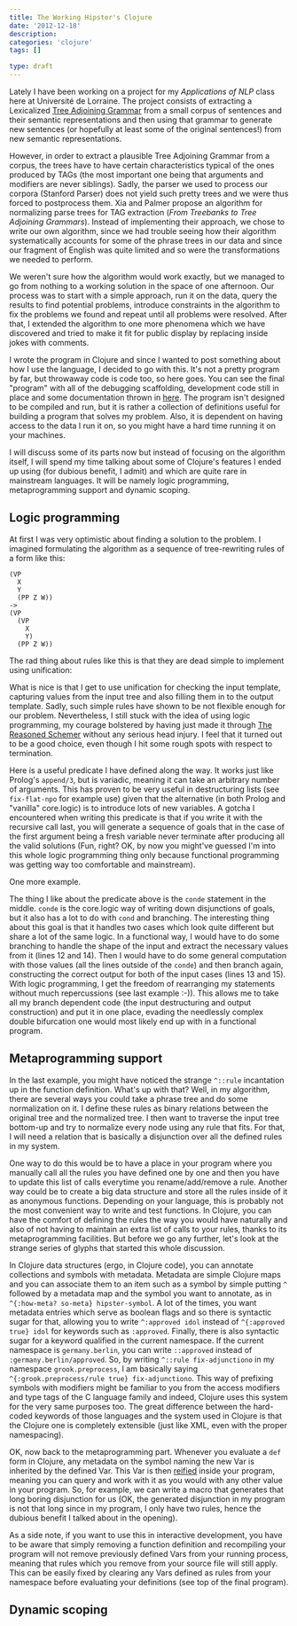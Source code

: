 ```yaml
---
title: The Working Hipster's Clojure
date: '2012-12-18'
description:
categories: 'clojure'
tags: []

type: draft
---
```


Lately I have been working on a project for my *Applications of NLP*
class here at Université de Lorraine. The project consists of
extracting a Lexicalized [Tree Adjoining Grammar][tag] from a small
corpus of sentences and their semantic representations and then using
that grammar to generate new sentences (or hopefully at least some of
the original sentences!) from new semantic representations.

  [tag]: http://en.wikipedia.org/wiki/Tree_adjoining_grammar

However, in order to extract a plausible Tree Adjoining Grammar from a
corpus, the trees have to have certain characteristics typical of the
ones produced by TAGs (the most important one being that arguments and
modifiers are never siblings). Sadly, the parser we used to process
our corpora (Stanford Parser) does not yield such pretty trees and we
were thus forced to postprocess them. Xia and Palmer propose an
algorithm for normalizing parse trees for TAG extraction (*From
Treebanks to Tree Adjoining Grammars*). Instead of implementing their
approach, we chose to write our own algorithm, since we had trouble
seeing how their algorithm systematically accounts for some of the
phrase trees in our data and since our fragment of English was quite
limited and so were the transformations we needed to perform.

We weren't sure how the algorithm would work exactly, but we managed
to go from nothing to a working solution in the space of one
afternoon. Our process was to start with a simple approach, run it on
the data, query the results to find potential problems, introduce
constraints in the algorithm to fix the problems we found and repeat
until all problems were resolved. After that, I extended the algorithm
to one more phenomena which we have discovered and tried to make it
fit for public display by replacing inside jokes with comments.

I wrote the program in Clojure and since I wanted to post something
about how I use the language, I decided to go with this. It's not a
pretty program by far, but throwaway code is code too, so here goes.
You can see the final "program" with all of the debugging scaffolding,
development code still in place and some documentation thrown in
[here](http://gist.github.com/4323107). The program isn't designed to
be compiled and run, but it is rather a collection of definitions
useful for building a program that solves my problem. Also, it is
dependent on having access to the data I run it on, so you might have
a hard time running it on your machines.

I will discuss some of its parts now but instead of focusing on the
algorithm itself, I will spend my time talking about some of Clojure's
features I ended up using (for dubious benefit, I admit) and which are
quite rare in mainstream languages. It will be namely logic
programming, metaprogramming support and dynamic scoping.

## Logic programming

At first I was very optimistic about finding a solution to the
problem. I imagined formulating the algorithm as a sequence of
tree-rewriting rules of a form like this:

    (VP
      X
      Y
      (PP Z W))
    ->
    (VP
      (VP
        X
        Y)
      (PP Z W))

The rad thing about rules like this is that they are dead simple to
implement using unification:

<script src="https://gist.github.com/4323409.js"></script>

What is nice is that I get to use unification for checking the input
template, capturing values from the input tree and also filling them
in to the output template. Sadly, such simple rules have shown to be
not flexible enough for our problem. Nevertheless, I still stuck with
the idea of using logic programming, my courage bolstered by having
just made it through [The Reasoned Schemer][trs] without any serious
head injury. I feel that it turned out to be a good choice, even
though I hit some rough spots with respect to termination.

  [trs]: http://mitpress.mit.edu/books/reasoned-schemer

<script src="https://gist.github.com/4323541.js"></script>

Here is a useful predicate I have defined along the way. It works just
like Prolog's ```append/3```, but is variadic, meaning it can take an
arbitrary number of arguments. This has proven to be very useful in
destructuring lists (see ```fix-flat-npo``` for example use) given that
the alternative (in both Prolog and "vanilla" core.logic) is to
introduce lots of new variables. A gotcha I encountered when writing
this predicate is that if you write it with the recursive call last,
you will generate a sequence of goals that in the case of the first
argument being a fresh variable never terminate after producing all
the valid solutions (Fun, right? OK, by now you might've guessed I'm
into this whole logic programming thing only because functional
programming was getting way too comfortable and mainstream).

One more example.

<script src="https://gist.github.com/4323622.js"></script>

The thing I like about the predicate above is the ```conde```
statement in the middle. ```conde``` is the core.logic way of writing
down disjunctions of goals, but it also has a lot to do with
```cond``` and branching. The interesting thing about this goal is
that it handles two cases which look quite different but share a lot
of the same logic. In a functional way, I would have to do some
branching to handle the shape of the input and extract the necessary
values from it (lines 12 and 14). Then I would have to do some general
computation with those values (all the lines outside of the
```conde```) and then branch again, constructing the correct output
for both of the input cases (lines 13 and 15). With logic programming,
I get the freedom of rearranging my statements without much
repercussions (see last example :-)). This allows me to take all my
branch dependent code (the input destructuring and output
construction) and put it in one place, evading the needlessly complex
double bifurcation one would most likely end up with in a functional
program.

## Metaprogramming support

In the last example, you might have noticed the strange ```^::rule```
incantation up in the function definition. What's up with that? Well,
in my algorithm, there are several ways you could take a phrase tree
and do some normalization on it. I define these rules as binary
relations between the original tree and the normalized tree. I then
want to traverse the input tree bottom-up and try to normalize every
node using any rule that fits. For that, I will need a relation that is
basically a disjunction over all the defined rules in my system.

One way to do this would be to have a place in your program where you
manually call all the rules you have defined one by one and then you
have to update this list of calls everytime you rename/add/remove a
rule. Another way could be to create a big data structure and store
all the rules inside of it as anonymous functions. Depending on your
language, this is probably not the most convenient way to write and
test functions. In Clojure, you can have the comfort of defining the
rules the way you would have naturally and also of not having to
maintain an extra list of calls to your rules, thanks to its
metaprogramming facilities. But before we go any further, let's look
at the strange series of glyphs that started this whole discussion.

In Clojure data structures (ergo, in Clojure code), you can annotate
collections and symbols with metadata. Metadata are simple Clojure
maps and you can associate them to an item such as a symbol by simple
putting ```^``` followed by a metadata map and the symbol you want to
annotate, as in ```^{:how-meta? so-meta} hipster-symbol```. A lot of
the times, you want metadata entries which serve as boolean flags and
so there is syntactic sugar for that, allowing you to write
```^:approved idol``` instead of ```^{:approved true} idol``` for
keywords such as ```:approved```. Finally, there is also syntactic
sugar for a keyword qualified in the current namespace. If the current
namespace is ```germany.berlin```, you can write ```::approved```
instead of ```:germany.berlin/approved```. So, by writing ```^::rule
fix-adjunctiono``` in my namespace ```grook.preprocess```, I am
basically saying ```^{:grook.preprocess/rule true} fix-adjunctiono```.
This way of prefixing symbols with modifiers might be familiar to you
from the access modifiers and type tags of the C language family and
indeed, Clojure uses this system for the very same purposes too. The
great difference between the hard-coded keywords of those languages
and the system used in Clojure is that the Clojure one is completely
extensible (just like XML, even with the proper namespacing).

OK, now back to the metaprogramming part. Whenever you evaluate a
```def``` form in Clojure, any metadata on the symbol naming the new
Var is inherited by the defined Var. This Var is then
[reified][reification] inside your program, meaning you can query and
work with it as you would with any other value in your program. So,
for example, we can write a macro that generates that long boring
disjunction for us (OK, the generated disjunction in my program is not
that long since in my program, I only have two rules, hence the
dubious benefit I talked about in the opening).

  [reification]: http://en.wikipedia.org/wiki/Reification_(computer_science)

<script src="https://gist.github.com/4323906.js"></script>

As a side note, if you want to use this in interactive development,
you have to be aware that simply removing a function definition and
recompiling your program will not remove previously defined Vars from
your running process, meaning that rules which you remove from your
source file will still apply. This can be easily fixed by clearing any
Vars defined as rules from your namespace before evaluating your
definitions (see top of the final program).

## Dynamic scoping


